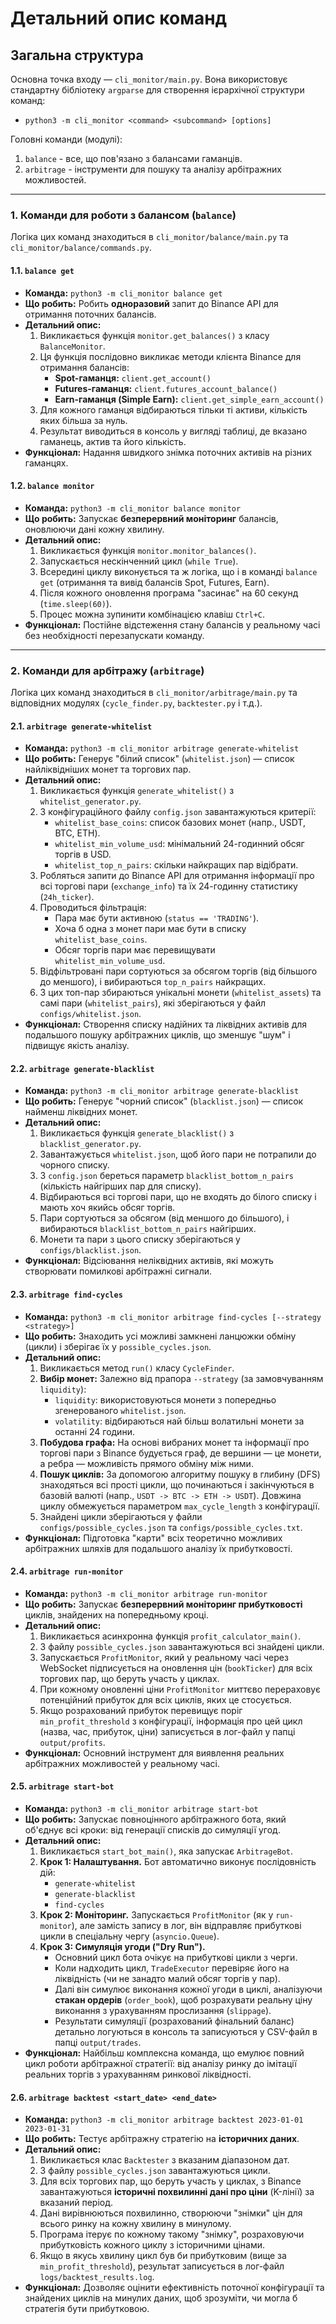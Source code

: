 # Детальний опис команд

## Загальна структура

Основна точка входу — `cli_monitor/main.py`. Вона використовує стандартну бібліотеку `argparse` для створення ієрархічної структури команд:

*   `python3 -m cli_monitor <command> <subcommand> [options]`

Головні команди (модулі):
1.  `balance` - все, що пов'язано з балансами гаманців.
2.  `arbitrage` - інструменти для пошуку та аналізу арбітражних можливостей.

---

### 1. Команди для роботи з балансом (`balance`)

Логіка цих команд знаходиться в `cli_monitor/balance/main.py` та `cli_monitor/balance/commands.py`.

#### 1.1. `balance get`

*   **Команда:** `python3 -m cli_monitor balance get`
*   **Що робить:** Робить **одноразовий** запит до Binance API для отримання поточних балансів.
*   **Детальний опис:**
    1.  Викликається функція `monitor.get_balances()` з класу `BalanceMonitor`.
    2.  Ця функція послідовно викликає методи клієнта Binance для отримання балансів:
        *   **Spot-гаманця:** `client.get_account()`
        *   **Futures-гаманця:** `client.futures_account_balance()`
        *   **Earn-гаманця (Simple Earn):** `client.get_simple_earn_account()`
    3.  Для кожного гаманця відбираються тільки ті активи, кількість яких більша за нуль.
    4.  Результат виводиться в консоль у вигляді таблиці, де вказано гаманець, актив та його кількість.
*   **Функціонал:** Надання швидкого знімка поточних активів на різних гаманцях.

#### 1.2. `balance monitor`

*   **Команда:** `python3 -m cli_monitor balance monitor`
*   **Що робить:** Запускає **безперервний моніторинг** балансів, оновлюючи дані кожну хвилину.
*   **Детальний опис:**
    1.  Викликається функція `monitor.monitor_balances()`.
    2.  Запускається нескінченний цикл (`while True`).
    3.  Всередині циклу виконується та ж логіка, що і в команді `balance get` (отримання та вивід балансів Spot, Futures, Earn).
    4.  Після кожного оновлення програма "засинає" на 60 секунд (`time.sleep(60)`).
    5.  Процес можна зупинити комбінацією клавіш `Ctrl+C`.
*   **Функціонал:** Постійне відстеження стану балансів у реальному часі без необхідності перезапускати команду.

---

### 2. Команди для арбітражу (`arbitrage`)

Логіка цих команд знаходиться в `cli_monitor/arbitrage/main.py` та відповідних модулях (`cycle_finder.py`, `backtester.py` і т.д.).

#### 2.1. `arbitrage generate-whitelist`

*   **Команда:** `python3 -m cli_monitor arbitrage generate-whitelist`
*   **Що робить:** Генерує "білий список" (`whitelist.json`) — список найліквідніших монет та торгових пар.
*   **Детальний опис:**
    1.  Викликається функція `generate_whitelist()` з `whitelist_generator.py`.
    2.  З конфігураційного файлу `config.json` завантажуються критерії:
        *   `whitelist_base_coins`: список базових монет (напр., USDT, BTC, ETH).
        *   `whitelist_min_volume_usd`: мінімальний 24-годинний обсяг торгів в USD.
        *   `whitelist_top_n_pairs`: скільки найкращих пар відібрати.
    3.  Робляться запити до Binance API для отримання інформації про всі торгові пари (`exchange_info`) та їх 24-годинну статистику (`24h_ticker`).
    4.  Проводиться фільтрація:
        *   Пара має бути активною (`status == 'TRADING'`).
        *   Хоча б одна з монет пари має бути в списку `whitelist_base_coins`.
        *   Обсяг торгів пари має перевищувати `whitelist_min_volume_usd`.
    5.  Відфільтровані пари сортуються за обсягом торгів (від більшого до меншого), і вибираються `top_n_pairs` найкращих.
    6.  З цих топ-пар збираються унікальні монети (`whitelist_assets`) та самі пари (`whitelist_pairs`), які зберігаються у файл `configs/whitelist.json`.
*   **Функціонал:** Створення списку надійних та ліквідних активів для подальшого пошуку арбітражних циклів, що зменшує "шум" і підвищує якість аналізу.

#### 2.2. `arbitrage generate-blacklist`

*   **Команда:** `python3 -m cli_monitor arbitrage generate-blacklist`
*   **Що робить:** Генерує "чорний список" (`blacklist.json`) — список найменш ліквідних монет.
*   **Детальний опис:**
    1.  Викликається функція `generate_blacklist()` з `blacklist_generator.py`.
    2.  Завантажується `whitelist.json`, щоб його пари не потрапили до чорного списку.
    3.  З `config.json` береться параметр `blacklist_bottom_n_pairs` (кількість найгірших пар для списку).
    4.  Відбираються всі торгові пари, що не входять до білого списку і мають хоч якийсь обсяг торгів.
    5.  Пари сортуються за обсягом (від меншого до більшого), і вибираються `blacklist_bottom_n_pairs` найгірших.
    6.  Монети та пари з цього списку зберігаються у `configs/blacklist.json`.
*   **Функціонал:** Відсіювання неліквідних активів, які можуть створювати помилкові арбітражні сигнали.

#### 2.3. `arbitrage find-cycles`

*   **Команда:** `python3 -m cli_monitor arbitrage find-cycles [--strategy <strategy>]`
*   **Що робить:** Знаходить усі можливі замкнені ланцюжки обміну (цикли) і зберігає їх у `possible_cycles.json`.
*   **Детальний опис:**
    1.  Викликається метод `run()` класу `CycleFinder`.
    2.  **Вибір монет:** Залежно від прапора `--strategy` (за замовчуванням `liquidity`):
        *   `liquidity`: використовуються монети з попередньо згенерованого `whitelist.json`.
        *   `volatility`: відбираються най більш волатильні монети за останні 24 години.
    3.  **Побудова графа:** На основі вибраних монет та інформації про торгові пари з Binance будується граф, де вершини — це монети, а ребра — можливість прямого обміну між ними.
    4.  **Пошук циклів:** За допомогою алгоритму пошуку в глибину (DFS) знаходяться всі прості цикли, що починаються і закінчуються в базовій валюті (напр., `USDT -> BTC -> ETH -> USDT`). Довжина циклу обмежується параметром `max_cycle_length` з конфігурації.
    5.  Знайдені цикли зберігаються у файли `configs/possible_cycles.json` та `configs/possible_cycles.txt`.
*   **Функціонал:** Підготовка "карти" всіх теоретично можливих арбітражних шляхів для подальшого аналізу їх прибутковості.

#### 2.4. `arbitrage run-monitor`

*   **Команда:** `python3 -m cli_monitor arbitrage run-monitor`
*   **Що робить:** Запускає **безперервний моніторинг прибутковості** циклів, знайдених на попередньому кроці.
*   **Детальний опис:**
    1.  Викликається асинхронна функція `profit_calculator_main()`.
    2.  З файлу `possible_cycles.json` завантажуються всі знайдені цикли.
    3.  Запускається `ProfitMonitor`, який у реальному часі через WebSocket підписується на оновлення цін (`bookTicker`) для всіх торгових пар, що беруть участь у циклах.
    4.  При кожному оновленні ціни `ProfitMonitor` миттєво перераховує потенційний прибуток для всіх циклів, яких це стосується.
    5.  Якщо розрахований прибуток перевищує поріг `min_profit_threshold` з конфігурації, інформація про цей цикл (назва, час, прибуток, ціни) записується в лог-файл у папці `output/profits`.
*   **Функціонал:** Основний інструмент для виявлення реальних арбітражних можливостей у реальному часі.

#### 2.5. `arbitrage start-bot`

*   **Команда:** `python3 -m cli_monitor arbitrage start-bot`
*   **Що робить:** Запускає повноцінного арбітражного бота, який об'єднує всі кроки: від генерації списків до симуляції угод.
*   **Детальний опис:**
    1.  Викликається `start_bot_main()`, яка запускає `ArbitrageBot`.
    2.  **Крок 1: Налаштування.** Бот автоматично виконує послідовність дій:
        *   `generate-whitelist`
        *   `generate-blacklist`
        *   `find-cycles`
    3.  **Крок 2: Моніторинг.** Запускається `ProfitMonitor` (як у `run-monitor`), але замість запису в лог, він відправляє прибуткові цикли в спеціальну чергу (`asyncio.Queue`).
    4.  **Крок 3: Симуляція угоди ("Dry Run").**
        *   Основний цикл бота очікує на прибуткові цикли з черги.
        *   Коли надходить цикл, `TradeExecutor` перевіряє його на ліквідність (чи не занадто малий обсяг торгів у пар).
        *   Далі він симулює виконання кожної угоди в циклі, аналізуючи **стакан ордерів** (`order_book`), щоб розрахувати реальну ціну виконання з урахуванням прослизання (`slippage`).
        *   Результати симуляції (розрахований фінальний баланс) детально логуються в консоль та записуються у CSV-файл в папці `output/trades`.
*   **Функціонал:** Найбільш комплексна команда, що емулює повний цикл роботи арбітражної стратегії: від аналізу ринку до імітації реальних торгів з урахуванням ринкової ліквідності.

#### 2.6. `arbitrage backtest <start_date> <end_date>`

*   **Команда:** `python3 -m cli_monitor arbitrage backtest 2023-01-01 2023-01-31`
*   **Що робить:** Тестує арбітражну стратегію на **історичних даних**.
*   **Детальний опис:**
    1.  Викликається клас `Backtester` з вказаним діапазоном дат.
    2.  З файлу `possible_cycles.json` завантажуються цикли.
    3.  Для всіх торгових пар, що беруть участь у циклах, з Binance завантажуються **історичні похвилинні дані про ціни** (K-лінії) за вказаний період.
    4.  Дані вирівнюються похвилинно, створюючи "знімки" цін для всього ринку на кожну хвилину в минулому.
    5.  Програма ітерує по кожному такому "знімку", розраховуючи прибутковість кожного циклу з історичними цінами.
    6.  Якщо в якусь хвилину цикл був би прибутковим (вище за `min_profit_threshold`), результат записується в лог-файл `logs/backtest_results.log`.
*   **Функціонал:** Дозволяє оцінити ефективність поточної конфігурації та знайдених циклів на минулих даних, щоб зрозуміти, чи могла б стратегія бути прибутковою.